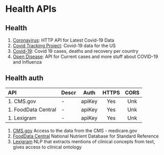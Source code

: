 # Health APIs

## Health

1. [Coronavirus](https://pipedream.com/@pravin/http-api-for-latest-wuhan-coronavirus-data-2019-ncov-p_G6CLVM/readme): HTTP API for Latest Covid-19 Data
1. [Covid Tracking Project](https://covidtracking.com/data/api/version-2): Covid-19 data for the US
1. [Covid-19](https://github.com/M-Media-Group/Covid-19-API): Covid 19 cases, deaths and recovery per country
1. [Open Disease](https://disease.sh/): API for Current cases and more stuff about COVID-19 and Influenza

## Health auth

| API                 | Descr |  Auth  | HTTPS | CORS |
| :------------------ | :---- | :----: | :---: | :--: |
| 1. CMS.gov          | -     | apiKey |  Yes  | Unk  |
| 1. FoodData Central | -     | apiKey |  Yes  | Unk  |
| 1. Lexigram         | -     | apiKey |  Yes  | Unk  |

1. [CMS.gov](https://data.cms.gov/provider-data/) Access to the data from the CMS - medicare.gov
1. [FoodData Central](https://fdc.nal.usda.gov/) National Nutrient Database for Standard Reference
1. [Lexigram](https://docs.lexigram.io/) NLP that extracts mentions of clinical concepts from text, gives access to clinical ontology
